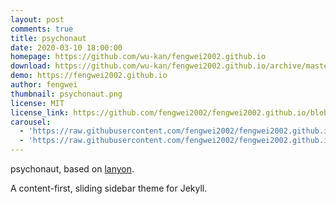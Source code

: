 ```yaml
---
layout: post
comments: true
title: psychonaut
date: 2020-03-10 18:00:00
homepage: https://github.com/wu-kan/fengwei2002.github.io
download: https://github.com/wu-kan/fengwei2002.github.io/archive/master.zip
demo: https://fengwei2002.github.io
author: fengwei
thumbnail: psychonaut.png
license: MIT
license_link: https://github.com/fengwei2002/fengwei2002.github.io/blob/master/LICENSE
carousel:
  - 'https://raw.githubusercontent.com/fengwei2002/fengwei2002.github.io/master/public/image/template01.png'
  - 'https://raw.githubusercontent.com/fengwei2002/fengwei2002.github.io/master/public/image/template02.png'
---
```


psychonaut, based on [lanyon](https://github.com/poole/lanyon).

A content-first, sliding sidebar theme for Jekyll.
